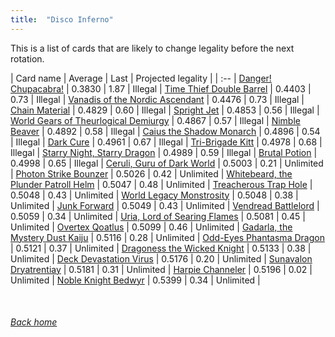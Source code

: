 ```yaml
---
title:  "Disco Inferno"
---
```


This is a list of cards that are likely to change legality before the next rotation.

| Card name | Average | Last | Projected legality |
| :-- |
[Danger! Chupacabra!](https://db.ygoprodeck.com/card/?search=Danger!%20Chupacabra!) | 0.3830 | 1.87 | Illegal |
[Time Thief Double Barrel](https://db.ygoprodeck.com/card/?search=Time%20Thief%20Double%20Barrel) | 0.4403 | 0.73 | Illegal |
[Vanadis of the Nordic Ascendant](https://db.ygoprodeck.com/card/?search=Vanadis%20of%20the%20Nordic%20Ascendant) | 0.4476 | 0.73 | Illegal |
[Chain Material](https://db.ygoprodeck.com/card/?search=Chain%20Material) | 0.4829 | 0.60 | Illegal |
[Spright Jet](https://db.ygoprodeck.com/card/?search=Spright%20Jet) | 0.4853 | 0.56 | Illegal |
[World Gears of Theurlogical Demiurgy](https://db.ygoprodeck.com/card/?search=World%20Gears%20of%20Theurlogical%20Demiurgy) | 0.4867 | 0.57 | Illegal |
[Nimble Beaver](https://db.ygoprodeck.com/card/?search=Nimble%20Beaver) | 0.4892 | 0.58 | Illegal |
[Caius the Shadow Monarch](https://db.ygoprodeck.com/card/?search=Caius%20the%20Shadow%20Monarch) | 0.4896 | 0.54 | Illegal |
[Dark Cure](https://db.ygoprodeck.com/card/?search=Dark%20Cure) | 0.4961 | 0.67 | Illegal |
[Tri-Brigade Kitt](https://db.ygoprodeck.com/card/?search=Tri-Brigade%20Kitt) | 0.4978 | 0.68 | Illegal |
[Starry Night, Starry Dragon](https://db.ygoprodeck.com/card/?search=Starry%20Night,%20Starry%20Dragon) | 0.4989 | 0.59 | Illegal |
[Brutal Potion](https://db.ygoprodeck.com/card/?search=Brutal%20Potion) | 0.4998 | 0.65 | Illegal |
[Ceruli, Guru of Dark World](https://db.ygoprodeck.com/card/?search=Ceruli,%20Guru%20of%20Dark%20World) | 0.5003 | 0.21 | Unlimited |
[Photon Strike Bounzer](https://db.ygoprodeck.com/card/?search=Photon%20Strike%20Bounzer) | 0.5026 | 0.42 | Unlimited |
[Whitebeard, the Plunder Patroll Helm](https://db.ygoprodeck.com/card/?search=Whitebeard,%20the%20Plunder%20Patroll%20Helm) | 0.5047 | 0.48 | Unlimited |
[Treacherous Trap Hole](https://db.ygoprodeck.com/card/?search=Treacherous%20Trap%20Hole) | 0.5048 | 0.43 | Unlimited |
[World Legacy Monstrosity](https://db.ygoprodeck.com/card/?search=World%20Legacy%20Monstrosity) | 0.5048 | 0.38 | Unlimited |
[Junk Forward](https://db.ygoprodeck.com/card/?search=Junk%20Forward) | 0.5049 | 0.43 | Unlimited |
[Vendread Battlelord](https://db.ygoprodeck.com/card/?search=Vendread%20Battlelord) | 0.5059 | 0.34 | Unlimited |
[Uria, Lord of Searing Flames](https://db.ygoprodeck.com/card/?search=Uria,%20Lord%20of%20Searing%20Flames) | 0.5081 | 0.45 | Unlimited |
[Overtex Qoatlus](https://db.ygoprodeck.com/card/?search=Overtex%20Qoatlus) | 0.5099 | 0.46 | Unlimited |
[Gadarla, the Mystery Dust Kaiju](https://db.ygoprodeck.com/card/?search=Gadarla,%20the%20Mystery%20Dust%20Kaiju) | 0.5116 | 0.28 | Unlimited |
[Odd-Eyes Phantasma Dragon](https://db.ygoprodeck.com/card/?search=Odd-Eyes%20Phantasma%20Dragon) | 0.5121 | 0.37 | Unlimited |
[Dragoness the Wicked Knight](https://db.ygoprodeck.com/card/?search=Dragoness%20the%20Wicked%20Knight) | 0.5133 | 0.38 | Unlimited |
[Deck Devastation Virus](https://db.ygoprodeck.com/card/?search=Deck%20Devastation%20Virus) | 0.5176 | 0.20 | Unlimited |
[Sunavalon Dryatrentiay](https://db.ygoprodeck.com/card/?search=Sunavalon%20Dryatrentiay) | 0.5181 | 0.31 | Unlimited |
[Harpie Channeler](https://db.ygoprodeck.com/card/?search=Harpie%20Channeler) | 0.5196 | 0.02 | Unlimited |
[Noble Knight Bedwyr](https://db.ygoprodeck.com/card/?search=Noble%20Knight%20Bedwyr) | 0.5399 | 0.34 | Unlimited |

<br>

###### [Back home](index)